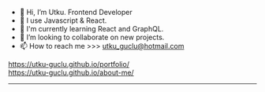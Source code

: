 - 👋 Hi, I’m Utku. Frontend Developer
- 👀 I use Javascript & React.
- 🌱 I'm currently learning React and GraphQL.
- 💞️ I’m looking to collaborate on new projects.
- 📫 How to reach me >>> utku_guclu@hotmail.com

<!---
utku-guclu/utku-guclu is a ✨ special ✨ repository because its `README.md` (this file) appears on your GitHub profile.
You can click the Preview link to take a look at your changes.
--->
https://utku-guclu.github.io/portfolio/ <br> https://utku-guclu.github.io/about-me/
<hr>

